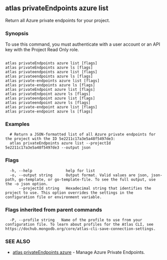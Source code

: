 ## atlas privateEndpoints azure list

Return all Azure private endpoints for your project.


### Synopsis

To use this command, you must authenticate with a user account or an API key with the Project Read Only role.



```

atlas privateEndpoints azure list [flags]
atlas privateEndpoints azure ls [flags]
atlas privateendpoints azure list [flags]
atlas privateendpoints azure ls [flags]
atlas private-endpoints azure list [flags]
atlas private-endpoints azure ls [flags]
atlas privateEndpoint azure list [flags]
atlas privateEndpoint azure ls [flags]
atlas privateendpoint azure list [flags]
atlas privateendpoint azure ls [flags]
atlas private-endpoint azure list [flags]
atlas private-endpoint azure ls [flags]
```

### Examples

```
  # Return a JSON-formatted list of all Azure private endpoints for the project with the ID 5e2211c17a3e5a48f5497de3:
  atlas privateEndpoints azure list --projectId 5e2211c17a3e5a48f5497de3 --output json
```


### Flags

```
  -h, --help               help for list
  -o, --output string      Output format. Valid values are json, json-path, go-template, or go-template-file. To see the full output, use the -o json option.
      --projectId string   Hexadecimal string that identifies the project to use. This option overrides the settings in the configuration file or environment variable.

```


### Flags inherited from parent commands

```
  -P, --profile string   Name of the profile to use from your configuration file. To learn about profiles for the Atlas CLI, see https://dochub.mongodb.org/core/atlas-cli-save-connection-settings.

```

### SEE ALSO


* [atlas privateEndpoints azure](atlas_privateEndpoints_azure.md)	- Manage Azure Private Endpoints.



